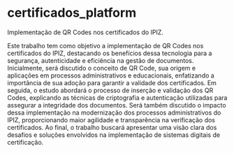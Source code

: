 # certificados_platform
Implementação de QR Codes nos certificados do IPIZ. 


Este trabalho tem como objetivo a implementação de QR Codes nos certificados do IPIZ,
destacando os benefícios dessa tecnologia para a segurança, autenticidade e eficiência na gestão de
documentos. Inicialmente, será discutido o conceito de QR Code, sua origem e aplicações em
processos administrativos e educacionais, enfatizando a importância de sua adoção para garantir a
validade dos certificados. Em seguida, o estudo abordará o processo de inserção e validação dos
QR Codes, explicando as técnicas de criptografia e autenticação utilizadas para assegurar a
integridade dos documentos. Será também discutido o impacto dessa implementação na
modernização dos processos administrativos do IPIZ, proporcionando maior agilidade e
transparência na verificação dos certificados. Ao final, o trabalho buscará apresentar uma visão
clara dos desafios e soluções envolvidos na implementação de sistemas digitais de certificação.
